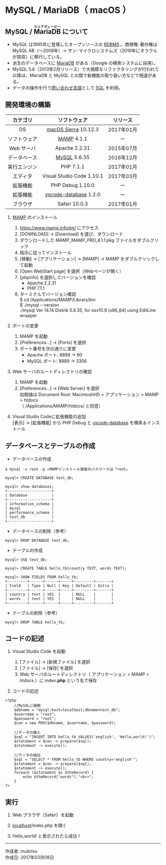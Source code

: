 # MySQL / MariaDB（ macOS ）

## MySQL / <ruby>MariaDB<rt>マリアディービー</rt></ruby> について

* MySQL は1995年に登場したオープンソースの [RDBMS](http://bit.ly/2lunAUm) 。商標権･著作権は MySQL AB（〜2008年）→ サン･マイクロシステムズ（2010年にオラクルが買収）に移行している。
* 派生のデータベースに [MariaDB](https://ja.wikipedia.org/wiki/MariaDB) がある（Google の検索システムに採用）。
* MySQL 5.6（2013年2月リリース）で大規模なリファクタリングが行われて以降は、MariaDB と MySQL との間で新機能の取り扱い方などで相違がある。
*  データの操作を行う[問い合わせ言語](http://bit.ly/2mvUUPR)として [SQL](https://ja.wikipedia.org/wiki/SQL) を利用。

## 開発環境の構築

|カテゴリ|ソフトウェア|リリース|
|:--:|:--:|:--:|
|OS|[macOS Sierra](https://ja.wikipedia.org/wiki/MacOS_Sierra) 10.12.3|2017年01月|
|ソフトウェア|[MAMP](https://www.mamp.info/en/) 4.1.1|ー|
|Web サーバ|Apache 2.2.31|2015年07月|
|データベース|[MySQL](https://ja.wikipedia.org/wiki/MySQL) 5.6.35|2016年12月|
|実行エンジン|PHP 7.1.1|2017年01月|
|エディタ|Visual Studio Code 1.10.1|2017年03月|
|拡張機能|PHP Debug 1.10.0|ー|
|拡張機能|[vscode-database](http://bit.ly/2mh8nYF) 1.2.0|ー|
|ブラウザ|Safari 10.0.3|2017年01月|

1. [MAMP](https://www.mamp.info/en/) のインストール
    1. https://www.mamp.info/en/ にアクセス
    1. [DOWNLOAD] → [Download] を選び、ダウンロード
    1. ダウンロードした MAMP_MAMP_PRO_4.1.1.pkg ファイルをダブルクリック
    1. 指示に従ってインストール
    1. [移動] → [アプリケーション] → [MAMP] → MAMP をダブルクリックして起動
    1. [Open WebStart page] を選択（Webページが開く）
    1. [phpinfo] を選択してバージョンを確認
        * Apache 2.2.31
        * PHP 7.1.1
    1. ターミナルでバージョン確認  
        $ cd /Applications/MAMP/Library/bin  
        $ ./mysql --version  
        ./mysql  Ver 14.14 Distrib 5.6.35, for osx10.9 (x86_64) using  EditLine wrapper

1. ポートの変更
    1. MAMP を起動
    1. [Preferences...] → [Ports] を選択
    1. ポート番号を次の通りに変更  
        * Apache ポート: 8888 → 80
        * MySQL ポート: 8889 → 3306

1. Web サーバのルートディレクトリの確認  
    1. MAMP を起動
    1. [Preferences...] → [Web Server] を選択  
    初期値は Document Root: MacintoshHD > アプリケーション > MAMP > htdocs  
    （ /Applications/MAMP/htdocs/ と同意）

1. Visual Studio Codeに拡張機能の追加  
    [表示] → [拡張機能] から PHP Debug と [vscode-database](http://bit.ly/2mh8nYF) を検索＆インストール
    

## データベースとテーブルの作成

* データベースの作成
```
$ mysql -u root -p ←MAMPインストール直後のパスワードは「root」

mysql> CREATE DATABASE test_db;

mysql> show databases;
+--------------------+
| Database           |
+--------------------+
| information_schema |
| mysql              |
| performance_schema |
| test_db            |
+--------------------+
```

* データベースの削除（参考）
```
mysql> DROP DATABASE test_db;
```

* テーブルの作成
```
mysql> USE test_db;

mysql> CREATE TABLE hello_tb(country TEXT, words TEXT);

mysql> SHOW FIELDS FROM hello_tb;
+---------+------+------+-----+---------+-------+
| Field   | Type | Null | Key | Default | Extra |
+---------+------+------+-----+---------+-------+
| country | text | YES  |     | NULL    |       |
| words   | text | YES  |     | NULL    |       |
+---------+------+------+-----+---------+-------+
```

* テーブルの削除（参考）
```
mysql> DROP TABLE hello_tb;
```

## コードの記述

1. Visual Studio Code を起動
    1. [ファイル] → [新規ファイル] を選択
    1. [ファイル] → [保存] を選択
    1. Web サーバのルートディレクトリ（ アプリケーション > MAMP > htdocs ）に index<b>.php</b> という名で保存  

1. コードの記述
```
<?php
    //MySQLに接続
    $dbname = "mysql:host=localhost;dbname=test_db";
    $username = "root";
    $password = "root";
    $con = new PDO($dbname, $username, $password);
    
    //データの挿入
    $sql = "INSERT INTO hello_tb VALUES('english', 'Hello,world!')";
    $statement = $con -> prepare($sql);
    $statement -> execute();

    //データの抽出
    $sql = "SELECT * FROM hello_tb WHERE country='english'";
    $statement = $con -> prepare($sql);
    $statement -> execute();
    foreach ($statement as $theRecord) {
        echo $theRecord["words"]."<br>";
    }
?>
```

## 実行

1. Web ブラウザ（Safari）を起動

1. [localhost](https://ja.wikipedia.org/wiki/Localhost)/index.php を開く

1. Hello,world! と表示されたら成功！

***
作成者: mubirou  
作成日: 2017年03月08日
